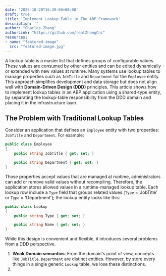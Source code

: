 ```yaml
---
date: '2025-10-29T16:39:08+08:00'
draft: true
title: 'Implement Lookup Table in The ABP Framework'
description: ''
author: "Charles Zhang"
authorLink: "https://github.com/realZhangChi"
resources:
- name: "featured-image"
  src: "featured-image.jpg"
---
```


A lookup table is a master list that defines groups of configurable values. These values are consumed by other entities and can be edited dynamically or extended with new values at runtime. Many systems use lookup tables to manage properties such as `JobTitle` and `Department` for the `Employee` entity. This approach simplifies development and data storage but does not align well with **Domain-Driven Design (DDD)** principles. This article shows how to implement lookup tables in an ABP application using a shared-type entity, by separating the lookup-table responsibility from the DDD domain and placing it in the infrastructure layer.

## The Problem with Traditional Lookup Tables

Consider an application that defines an `Employee` entity with two properties: `JobTitle` and `Department`. For example:

``` csharp
public class Employee
{
    public string JobTitle { get; set; }

    public string Department { get; set; }
}
```

Those properties accept values that are managed at runtime, administrators can add or remove valid values without recompiling. Therefore, the application stores allowed values in a runtime-managed lookup table. Each lookup row include a `Type` field that groups related values (`Type` = 'JobTitle' or `Type` = 'Department'); the lookup entity looks like this:

``` csharp
public class Lookup
{
    public string Type { get; set; }

    public string Name { get; set; }
}
```

While this design is convenient and flexible, it introduces several problems from a DDD perspective.

1. **Weak Domain semantics**: From the domain's point of view, concepts like `JobTitle`, `Department` are distinct entities. However, by store every things in a single generic `Lookup` table, we lose these distinctions.
2. 

